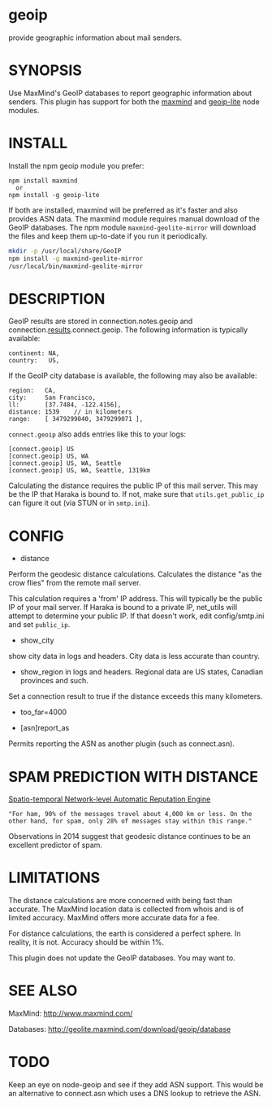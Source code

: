 
# geoip

provide geographic information about mail senders.

# SYNOPSIS

Use MaxMind's GeoIP databases to report geographic information about senders. This plugin has support for both the [maxmind](https://github.com/runk/node-maxmind) and [geoip-lite](https://github.com/bluesmoon/node-geoip) node modules.

# INSTALL

Install the npm geoip module you prefer:

    npm install maxmind
      or
    npm install -g geoip-lite

If both are installed, maxmind will be preferred as it's faster and also provides ASN data. The maxmind module requires manual download of the GeoIP databases. The npm module `maxmind-geolite-mirror` will download the files and keep them up-to-date if you run it periodically.

```bash
mkdir -p /usr/local/share/GeoIP
npm install -g maxmind-geolite-mirror
/usr/local/bin/maxmind-geolite-mirror
```

# DESCRIPTION

GeoIP results are stored in connection.notes.geoip and connection.[results](https://github.com/baudehlo/Haraka/blob/master/docs/Results.md).connect.geoip. The following information is typically available:

    continent: NA,
    country:   US,

If the GeoIP city database is available, the following may also be available:

    region:   CA,
    city:     San Francisco,
    ll:       [37.7484, -122.4156],
    distance: 1539    // in kilometers
    range:    [ 3479299040, 3479299071 ],

`connect.geoip` also adds entries like this to your logs:

    [connect.geoip] US
    [connect.geoip] US, WA
    [connect.geoip] US, WA, Seattle
    [connect.geoip] US, WA, Seattle, 1319km

Calculating the distance requires the public IP of this mail server. This may
be the IP that Haraka is bound to. If not, make sure that `utils.get_public_ip`
can figure it out (via STUN or in `smtp.ini`).

# CONFIG

- distance

Perform the geodesic distance calculations. Calculates the distance "as the
crow flies" from the remote mail server.

This calculation requires a 'from' IP address. This will typically be the
public IP of your mail server. If Haraka is bound to a private IP, net\_utils
will attempt to determine your public IP. If that doesn't work, edit
config/smtp.ini and set `public_ip`.

- show\_city

show city data in logs and headers. City data is less accurate than country.

- show\_region in logs and headers. Regional data are US states, Canadian
  provinces and such.

Set a connection result to true if the distance exceeds this many kilometers.

- too\_far=4000

- [asn]report_as

Permits reporting the ASN as another plugin (such as connect.asn).

# SPAM PREDICTION WITH DISTANCE

[Spatio-temporal Network-level Automatic Reputation Engine](http://www.cc.gatech.edu/~feamster/papers/snare-usenix09.pdf)

    "For ham, 90% of the messages travel about 4,000 km or less. On the
    other hand, for spam, only 28% of messages stay within this range."

Observations in 2014 suggest that geodesic distance continues to be an
excellent predictor of spam.


# LIMITATIONS

The distance calculations are more concerned with being fast than
accurate. The MaxMind location data is collected from whois and is of
limited accuracy. MaxMind offers more accurate data for a fee.

For distance calculations, the earth is considered a perfect sphere. In
reality, it is not. Accuracy should be within 1%.

This plugin does not update the GeoIP databases. You may want to.


# SEE ALSO

MaxMind: http://www.maxmind.com/

Databases: http://geolite.maxmind.com/download/geoip/database


# TODO

Keep an eye on node-geoip and see if they add ASN support. This would be an
alternative to connect.asn which uses a DNS lookup to retrieve the ASN.
